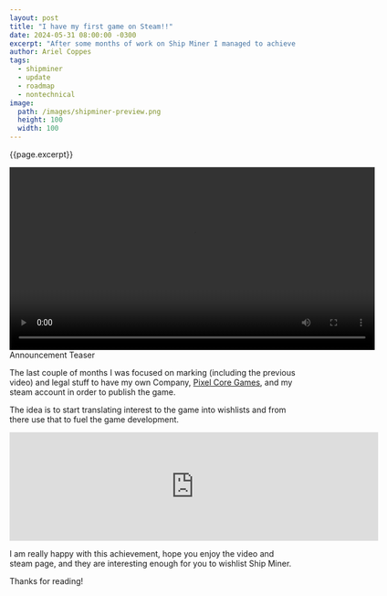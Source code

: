```yaml
---
layout: post
title: "I have my first game on Steam!!"
date: 2024-05-31 08:00:00 -0300
excerpt: "After some months of work on Ship Miner I managed to achieve something I wanted since I started my own development journey: I have a game on Steam. This is a great milestone for me and for the game, and will decide its future."  
author: Ariel Coppes
tags:
  - shipminer
  - update
  - roadmap
  - nontechnical
image:
  path: /images/shipminer-preview.png
  height: 100
  width: 100
---
```


{{page.excerpt}}

<div class="post-image">
  <video controls width="640">
    <source src="/assets/moonminer/announcement_teaser.mp4" type="video/mp4">
    Your browser does not support the video tag.
  </video> 
  <span>Announcement Teaser</span>
</div>

The last couple of months I was focused on marking (including the previous video) and legal stuff to have my own Company, [Pixel Core Games](https://x.com/pixelcoregames), and my steam account in order to publish the game. 

The idea is to start translating interest to the game into wishlists and from there use that to fuel the game development.

<div class="post-image">
<iframe src="https://store.steampowered.com/widget/3113690/" frameborder="0" width="646" height="190"></iframe>
</div>

I am really happy with this achievement, hope you enjoy the video and steam page, and they are interesting enough for you to wishlist Ship Miner.

Thanks for reading!